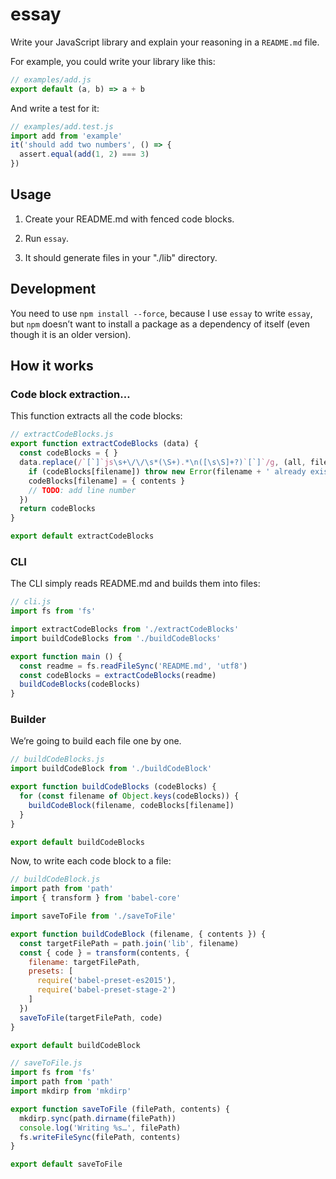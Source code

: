 
# essay

Write your JavaScript library and explain your reasoning in a `README.md` file.

For example, you could write your library like this:

```js
// examples/add.js
export default (a, b) => a + b
```

And write a test for it:

```js
// examples/add.test.js
import add from 'example'
it('should add two numbers', () => {
  assert.equal(add(1, 2) === 3)
})
```


## Usage

1. Create your README.md with fenced code blocks.

2. Run `essay`.

3. It should generate files in your "./lib" directory.



## Development

You need to use `npm install --force`, because I use `essay` to write `essay`,
but `npm` doesn’t want to install a package as a dependency of itself
(even though it is an older version).



## How it works

### Code block extraction…

This function extracts all the code blocks:

```js
// extractCodeBlocks.js
export function extractCodeBlocks (data) {
  const codeBlocks = { }
  data.replace(/`[`]`js\s+\/\/\s*(\S+).*\n([\s\S]+?)`[`]`/g, (all, filename, contents) => {
    if (codeBlocks[filename]) throw new Error(filename + ' already exists!')
    codeBlocks[filename] = { contents }
    // TODO: add line number
  })
  return codeBlocks
}

export default extractCodeBlocks
```


### CLI

The CLI simply reads README.md and builds them into files:

```js
// cli.js
import fs from 'fs'

import extractCodeBlocks from './extractCodeBlocks'
import buildCodeBlocks from './buildCodeBlocks'

export function main () {
  const readme = fs.readFileSync('README.md', 'utf8')
  const codeBlocks = extractCodeBlocks(readme)
  buildCodeBlocks(codeBlocks)
}
```


### Builder

We’re going to build each file one by one.

```js
// buildCodeBlocks.js
import buildCodeBlock from './buildCodeBlock'

export function buildCodeBlocks (codeBlocks) {
  for (const filename of Object.keys(codeBlocks)) {
    buildCodeBlock(filename, codeBlocks[filename])
  }
}

export default buildCodeBlocks
```


Now, to write each code block to a file:

```js
// buildCodeBlock.js
import path from 'path'
import { transform } from 'babel-core'

import saveToFile from './saveToFile'

export function buildCodeBlock (filename, { contents }) {
  const targetFilePath = path.join('lib', filename)
  const { code } = transform(contents, {
    filename: targetFilePath,
    presets: [
      require('babel-preset-es2015'),
      require('babel-preset-stage-2')
    ]
  })
  saveToFile(targetFilePath, code)
}

export default buildCodeBlock
```

```js
// saveToFile.js
import fs from 'fs'
import path from 'path'
import mkdirp from 'mkdirp'

export function saveToFile (filePath, contents) {
  mkdirp.sync(path.dirname(filePath))
  console.log('Writing %s…', filePath)
  fs.writeFileSync(filePath, contents)
}

export default saveToFile
```
